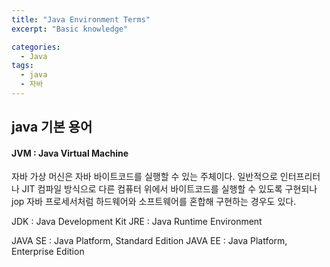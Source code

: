 ```yaml
---
title: "Java Environment Terms"
excerpt: "Basic knowledge"

categories:
  - Java
tags:
  - java
  - 자바
---
```


## java 기본 용어

#### JVM : Java Virtual Machine
자바 가상 머신은 자바 바이트코드를 실행할 수 있는 주체이다. 일반적으로 인터프리터나 JIT 컴파일 방식으로 다른 컴퓨터 위에서 바이트코드를 실행할 수 있도록 구현되나 jop 자바 프로세서처럼 하드웨어와 소프트웨어를 혼합해 구현하는 경우도 있다.

JDK : Java Development Kit
JRE : Java Runtime Environment

JAVA SE : Java Platform, Standard Edition
JAVA EE : Java Platform, Enterprise Edition
